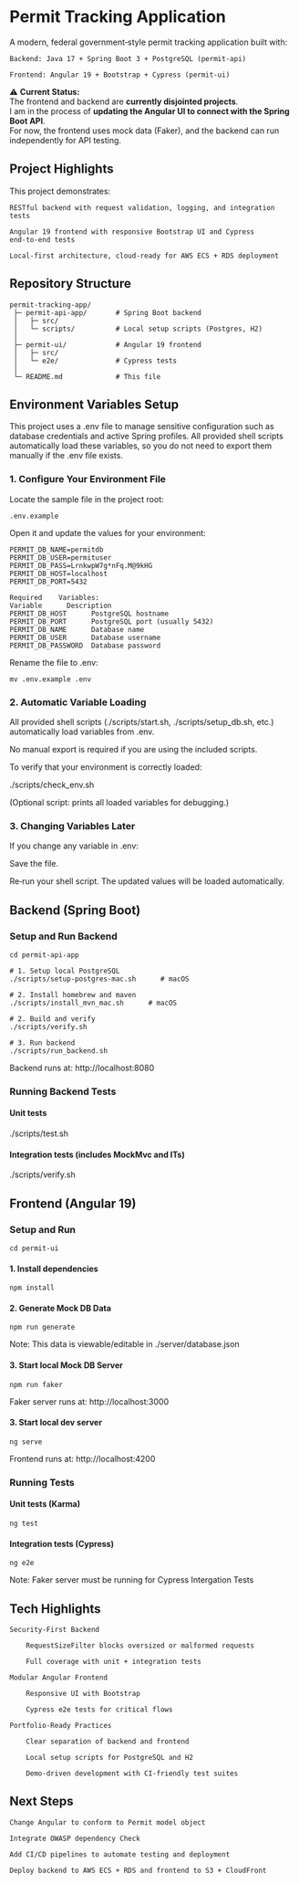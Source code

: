 # Permit Tracking Application

A modern, federal government‑style permit tracking application built with:

    Backend: Java 17 + Spring Boot 3 + PostgreSQL (permit-api)

    Frontend: Angular 19 + Bootstrap + Cypress (permit-ui)

⚠️ **Current Status:**  
The frontend and backend are **currently disjointed projects**.  
I am in the process of **updating the Angular UI to connect with the Spring Boot API**.  
For now, the frontend uses mock data (Faker), and the backend can run independently for API testing.

## Project Highlights
This project demonstrates:

    RESTful backend with request validation, logging, and integration tests

    Angular 19 frontend with responsive Bootstrap UI and Cypress end‑to‑end tests

    Local‑first architecture, cloud‑ready for AWS ECS + RDS deployment

## Repository Structure

```
permit-tracking-app/
 ├─ permit-api-app/       # Spring Boot backend
 │   ├─ src/
 │   └─ scripts/          # Local setup scripts (Postgres, H2)
 │
 ├─ permit-ui/            # Angular 19 frontend
 │   ├─ src/
 │   └─ e2e/              # Cypress tests
 │
 └─ README.md             # This file
``` 
## Environment Variables Setup

This project uses a .env file to manage sensitive configuration such as database credentials and active Spring profiles. All provided shell scripts automatically load these variables, so you do not need to export them manually if the .env file exists.

### 1. Configure Your Environment File

Locate the sample file in the project root:

```.env.example```

Open it and update the values for your environment:
```
PERMIT_DB_NAME=permitdb
PERMIT_DB_USER=permituser
PERMIT_DB_PASS=LrnkwpW7g*nFq.M@9kHG
PERMIT_DB_HOST=localhost
PERMIT_DB_PORT=5432

Required    Variables:
Variable	  Description
PERMIT_DB_HOST	    PostgreSQL hostname
PERMIT_DB_PORT	    PostgreSQL port (usually 5432)
PERMIT_DB_NAME	    Database name
PERMIT_DB_USER	    Database username
PERMIT_DB_PASSWORD	Database password
```
Rename the file to .env:

```mv .env.example .env```

### 2. Automatic Variable Loading

All provided shell scripts (./scripts/start.sh, ./scripts/setup_db.sh, etc.) automatically load variables from .env.

No manual export is required if you are using the included scripts.

To verify that your environment is correctly loaded:

./scripts/check_env.sh

(Optional script: prints all loaded variables for debugging.)

### 3. Changing Variables Later

If you change any variable in .env:

  Save the file.
  
  Re‑run your shell script. The updated values will be loaded automatically.


## Backend (Spring Boot)
### Setup and Run Backend
```
cd permit-api-app

# 1. Setup local PostgreSQL
./scripts/setup-postgres-mac.sh      # macOS

# 2. Install homebrew and maven
./scripts/install_mvn_mac.sh      # macOS

# 2. Build and verify
./scripts/verify.sh

# 3. Run backend
./scripts/run_backend.sh
```
Backend runs at: http://localhost:8080

### Running Backend Tests

#### Unit tests
./scripts/test.sh

#### Integration tests (includes MockMvc and ITs)
./scripts/verify.sh

## Frontend (Angular 19)
### Setup and Run

```cd permit-ui```

#### 1. Install dependencies
```npm install```

#### 2. Generate Mock DB Data
```npm run generate```

Note: This data is viewable/editable in ./server/database.json

#### 3. Start local Mock DB Server
```npm run faker```

Faker server runs at: http://localhost:3000

#### 3. Start local dev server
```ng serve```

Frontend runs at: http://localhost:4200

### Running Tests

#### Unit tests (Karma)
```ng test```

#### Integration tests (Cypress)
```ng e2e```

Note: Faker server must be running for Cypress Intergation Tests

## Tech Highlights

    Security‑First Backend

        RequestSizeFilter blocks oversized or malformed requests

        Full coverage with unit + integration tests

    Modular Angular Frontend

        Responsive UI with Bootstrap

        Cypress e2e tests for critical flows

    Portfolio‑Ready Practices

        Clear separation of backend and frontend

        Local setup scripts for PostgreSQL and H2

        Demo‑driven development with CI‑friendly test suites

## Next Steps
    
    Change Angular to conform to Permit model object

    Integrate OWASP dependency Check

    Add CI/CD pipelines to automate testing and deployment

    Deploy backend to AWS ECS + RDS and frontend to S3 + CloudFront
